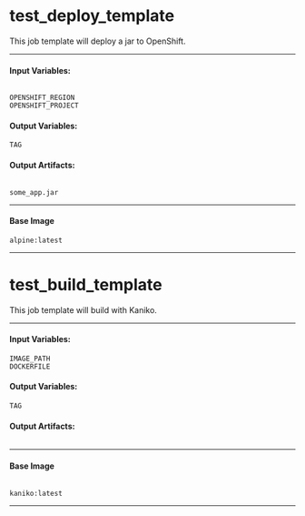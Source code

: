 


# test_deploy_template
This job template will deploy a jar to OpenShift.
___
#### Input Variables:
```shell

OPENSHIFT_REGION
OPENSHIFT_PROJECT
```
#### Output Variables:
```shell
TAG
```
#### Output Artifacts:
```shell

some_app.jar
```
___
#### Base Image
```shell
alpine:latest
```
___
# test_build_template
This job template will build with Kaniko.
___
#### Input Variables:
```shell
IMAGE_PATH
DOCKERFILE

```
#### Output Variables:
```shell
TAG
```
#### Output Artifacts:
```shell
```
___
#### Base Image
```shell

kaniko:latest
```
___
